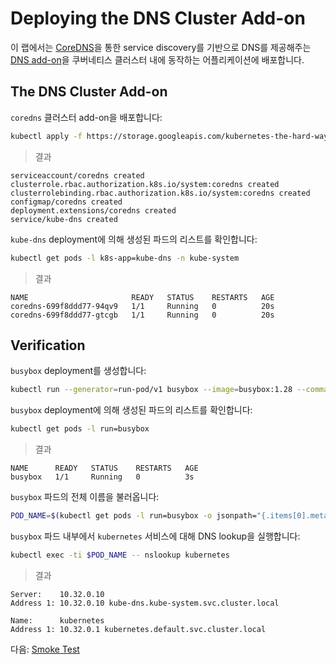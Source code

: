 # Deploying the DNS Cluster Add-on

이 랩에서는 [CoreDNS](https://coredns.io/)을 통한 service discovery를 기반으로 DNS를 제공해주는 [DNS add-on](https://kubernetes.io/docs/concepts/services-networking/dns-pod-service/)을 쿠버네티스 클러스터 내에 동작하는 어플리케이션에 배포합니다.

## The DNS Cluster Add-on

`coredns` 클러스터 add-on을 배포합니다:

```bash
kubectl apply -f https://storage.googleapis.com/kubernetes-the-hard-way/coredns.yaml
```

> 결과

```
serviceaccount/coredns created
clusterrole.rbac.authorization.k8s.io/system:coredns created
clusterrolebinding.rbac.authorization.k8s.io/system:coredns created
configmap/coredns created
deployment.extensions/coredns created
service/kube-dns created
```

`kube-dns` deployment에 의해 생성된 파드의 리스트를 확인합니다:

```bash
kubectl get pods -l k8s-app=kube-dns -n kube-system
```

> 결과

```
NAME                       READY   STATUS    RESTARTS   AGE
coredns-699f8ddd77-94qv9   1/1     Running   0          20s
coredns-699f8ddd77-gtcgb   1/1     Running   0          20s
```

## Verification

`busybox` deployment를 생성합니다:

```bash
kubectl run --generator=run-pod/v1 busybox --image=busybox:1.28 --command -- sleep 3600
```

`busybox` deployment에 의해 생성된 파드의 리스트를 확인합니다:

```bash
kubectl get pods -l run=busybox
```

> 결과

```
NAME      READY   STATUS    RESTARTS   AGE
busybox   1/1     Running   0          3s
```

`busybox` 파드의 전체 이름을 불러옵니다:

```bash
POD_NAME=$(kubectl get pods -l run=busybox -o jsonpath="{.items[0].metadata.name}")
```

`busybox` 파드 내부에서 `kubernetes` 서비스에 대해 DNS lookup을 실행합니다:

```bash
kubectl exec -ti $POD_NAME -- nslookup kubernetes
```

> 결과

```
Server:    10.32.0.10
Address 1: 10.32.0.10 kube-dns.kube-system.svc.cluster.local

Name:      kubernetes
Address 1: 10.32.0.1 kubernetes.default.svc.cluster.local
```

다음: [Smoke Test](13-smoke-test.md)
